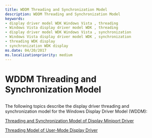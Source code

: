 ```yaml
---
title: WDDM Threading and Synchronization Model
description: WDDM Threading and Synchronization Model
keywords:
- display driver model WDK Windows Vista , threading
- Windows Vista display driver model WDK , threading
- display driver model WDK Windows Vista , synchronization
- Windows Vista display driver model WDK , synchronization
- threading WDK display
- synchronization WDK display
ms.date: 04/20/2017
ms.localizationpriority: medium
---
```


# WDDM Threading and Synchronization Model


## <span id="ddk_windows_codename_longhorn_display_driver_thread_model_gg"></span><span id="DDK_WINDOWS_CODENAME_LONGHORN_DISPLAY_DRIVER_THREAD_MODEL_GG"></span>


The following topics describe the display driver threading and synchronization model for the Windows Display Driver Model (WDDM):

[Threading and Synchronization Model of Display Miniport Driver](threading-and-synchronization-model-of-display-miniport-driver.md)

[Threading Model of User-Mode Display Driver](threading-model-of-user-mode-display-driver.md)

 

 





